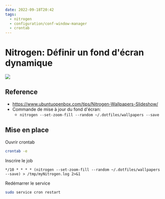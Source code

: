 ```yaml
---
date: 2022-09-18T20:42
tags:
  - nitrogen
  - configuration/conf-window-manager
  - crontab
---
```


# Nitrogen: Définir un fond d'écran dynamique

<img src="https://images.pexels.com/photos/11167641/pexels-photo-11167641.jpeg?auto=compress&cs=tinysrgb&fit=crop&h=627&w=1200"/>

## Reference

- https://www.ubuntuopenbox.com/tips/Nitrogen-Wallpapers-Slideshow/
- Commande de mise à jour du fond d'écran: 
  - `nitrogen --set-zoom-fill --random ~/.dotfiles/wallpapers --save`

## Mise en place

Ouvrir crontab
```bash
crontab -e
```

Inscrire le job
```cron
*/10 * * * * (nitrogen --set-zoom-fill --random ~/.dotfiles/wallpapers --save) > /tmp/myNitrogen.log 2>&1
```

Redémarrer le service
```bash
sudo service cron restart
```

